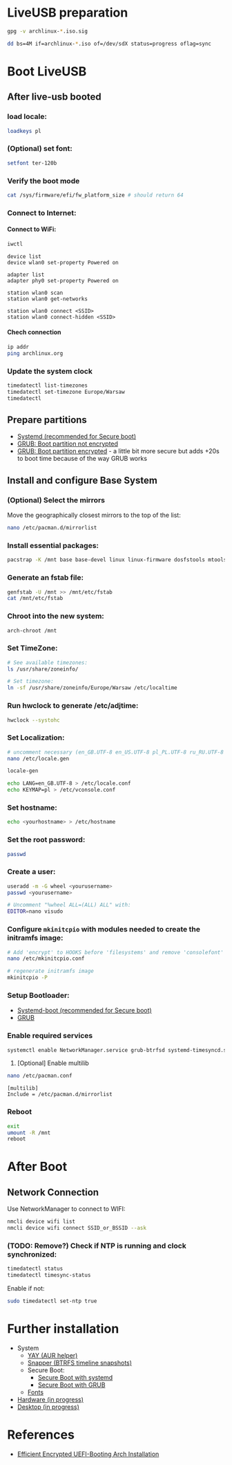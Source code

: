 # LiveUSB preparation
```bash
gpg -v archlinux-*.iso.sig

dd bs=4M if=archlinux-*.iso of=/dev/sdX status=progress oflag=sync
```

# Boot LiveUSB

## After live-usb booted

### load locale:
```bash
loadkeys pl
```

### (Optional) set font:
```bash
setfont ter-120b
```

### Verify the boot mode
```bash
cat /sys/firmware/efi/fw_platform_size # should return 64
```

### Connect to Internet:

#### Connect to WiFi:
```bash
iwctl
```

```
device list
device wlan0 set-property Powered on

adapter list
adapter phy0 set-property Powered on

station wlan0 scan
station wlan0 get-networks

station wlan0 connect <SSID>
station wlan0 connect-hidden <SSID>
```


#### Chech connection
```bash
ip addr
ping archlinux.org
```

### Update the system clock
```bash
timedatectl list-timezones
timedatectl set-timezone Europe/Warsaw
timedatectl
```

## Prepare partitions
- [Systemd (recommended for Secure boot)](partition-systemd.md)
- [GRUB: Boot partition not encrypted](partition-grub-unencrypted.md)
- [GRUB: Boot partition encrypted](partition-grub-encrypted.md) - a little bit more secure but adds +20s to boot time because of the way GRUB works

## Install and configure Base System

### (Optional) Select the mirrors
Move the geographically closest mirrors to the top of the list:
```bash
nano /etc/pacman.d/mirrorlist
```

### Install essential packages:
```bash
pacstrap -K /mnt base base-devel linux linux-firmware dosfstools mtools git nano sudo usbutils networkmanager man-db man-pages python gcc openssh
```

### Generate an fstab file:
```bash
genfstab -U /mnt >> /mnt/etc/fstab
cat /mnt/etc/fstab
```

### Chroot into the new system:
```bash
arch-chroot /mnt
```

### Set TimeZone:
```bash
# See available timezones:
ls /usr/share/zoneinfo/

# Set timezone:
ln -sf /usr/share/zoneinfo/Europe/Warsaw /etc/localtime
```

### Run hwclock to generate /etc/adjtime:
```bash
hwclock --systohc
```

### Set Localization:
```bash
# uncomment necessary (en_GB.UTF-8 en_US.UTF-8 pl_PL.UTF-8 ru_RU.UTF-8 uk_UA.UTF-8)
nano /etc/locale.gen

locale-gen

echo LANG=en_GB.UTF-8 > /etc/locale.conf
echo KEYMAP=pl > /etc/vconsole.conf
```

### Set hostname:
```bash
echo <yourhostname> > /etc/hostname
```

### Set the root password:
```bash
passwd
```

### Create a user:
```bash
useradd -m -G wheel <yourusername>
passwd <yourusername>

# Uncomment "%wheel ALL=(ALL) ALL" with:
EDITOR=nano visudo
```

### Configure `mkinitcpio` with modules needed to create the initramfs image:
```bash
# Add 'encrypt' to HOOKS before 'filesystems' and remove 'consolefont'
nano /etc/mkinitcpio.conf

# regenerate initramfs image
mkinitcpio -P
```

### Setup Bootloader:
- [Systemd-boot (recommended for Secure boot)](systemd-boot.md)
- [GRUB](grub.md)

### Enable required services
```bash
systemctl enable NetworkManager.service grub-btrfsd systemd-timesyncd.service
```

1. [Optional] Enable multilib
```bash
nano /etc/pacman.conf
```
```
[multilib]
Include = /etc/pacman.d/mirrorlist
```



### Reboot
```bash
exit
umount -R /mnt
reboot
```


# After Boot
## Network Connection
Use NetworkManager to connect to WIFI:
```bash
nmcli device wifi list
nmcli device wifi connect SSID_or_BSSID --ask
```

### (TODO: Remove?) Check if NTP is running and clock synchronized:
```bash
timedatectl status
timedatectl timesync-status
```

Enable if not:
```bash
sudo timedatectl set-ntp true
```

# Further installation

- System
  - [YAY (AUR helper)](install/yay.md)
  - [Snapper (BTRFS timeline snapshots)](install/snapper.md)
  - Secure Boot:
    - [Secure Boot with systemd](install/secure-boot-systemd.md)
    - [Secure Boot with GRUB](install/secure-boot-systemd.md)
  - [Fonts](install/fonts.md)
- [Hardware (in progress)](install/hardware)
- [Desktop (in progress)](install/desktop)



# References
- [Efficient Encrypted UEFI-Booting Arch Installation](https://gist.github.com/HardenedArray/31915e3d73a4ae45adc0efa9ba458b07)
